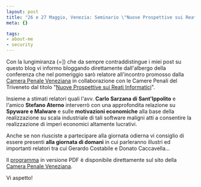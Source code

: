 ```yaml
--- 
layout: post
title: "26 e 27 Maggio, Venezia: Seminario \"Nuove Prospettive sui Reati Informatici\""
meta: {}

tags: 
- about-me
- security
---
```

Con la lungimiranza (=]) che da sempre contraddistingue i miei post su questo blog vi informo bloggando direttamente dall'albergo della conferenza che nel pomeriggio sarò relatore all'incontro promosso dalla [Camera Penale Veneziana](http://www.camerapenaleveneziana.it) in collaborazione con le Camere Penali del Triveneto dal titolo "[Nuove Prospettive sui Reati Informatici](http://www.camerapenaleveneziana.it/doc/908.pdf)".  

Insieme a stimati relatori quali l'avv. **Carlo Sarzana di Sant'Ippolito** e l'amico **Stefano Aterno** interverrò con una approfondita relazione su **Spyware e Malware** e sulle **motivazioni economiche** alla base della realizzazione su scala industriale di tali software maligni atti a consentire la realizzazione di imperi economici altamente lucrativi.  

Anche se non riusciste a partecipare alla giornata odierna vi consiglio di essere presenti **alla giornata di domani** in cui parleranno illustri ed importanti relatori tra cui Gerardo Costabile e Donato Caccavella...  

Il [programma](http://www.camerapenaleveneziana.it/doc/908.pdf) in versione PDF è disponibile direttamente sul sito della [Camera Penale Veneziana](http://www.camerapenaleveneziana.it/doc/908.pdf).  

Vi aspetto! 
